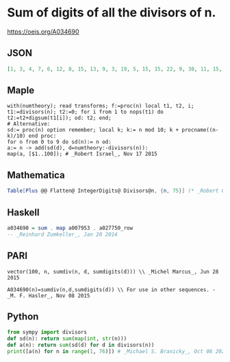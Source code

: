 # Sum of digits of all the divisors of n\.
https://oeis.org/A034690
## JSON
```JSON
[1, 3, 4, 7, 6, 12, 8, 15, 13, 9, 3, 19, 5, 15, 15, 22, 9, 30, 11, 15, 14, 9, 6, 33, 13, 15, 22, 29, 12, 27, 5, 27, 12, 18, 21, 46, 11, 24, 20, 27, 6, 33, 8, 21, 33, 18, 12, 52, 21, 21, 18, 26, 9, 48, 18, 48, 26, 27, 15, 42, 8, 15, 32, 37, 21, 36, 14, 36, 24, 36, 9, 69, 11, 24, 34]
```
## Maple
```Maple
with(numtheory); read transforms; f:=proc(n) local t1, t2, i; t1:=divisors(n); t2:=0; for i from 1 to nops(t1) do t2:=t2+digsum(t1[i]); od: t2; end;
# Alternative:
sd:= proc(n) option remember; local k; k:= n mod 10; k + procname((n-k)/10) end proc:
for n from 0 to 9 do sd(n):= n od:
a:= n -> add(sd(d), d=numtheory:-divisors(n)):
map(a, [$1..100]); # _Robert Israel_, Nov 17 2015
```
## Mathematica
```Mathematica
Table[Plus @@ Flatten@ IntegerDigits@ Divisors@n, {n, 75}] (* _Robert G. Wilson v_, Sep 30 2006 *)
```
## Haskell
```Haskell
a034690 = sum . map a007953 . a027750_row
-- _Reinhard Zumkeller_, Jan 20 2014
```
## PARI
```PARI
vector(100, n, sumdiv(n, d, sumdigits(d))) \\ _Michel Marcus_, Jun 28 2015
```
```PARI
A034690(n)=sumdiv(n,d,sumdigits(d)) \\ For use in other sequences. - _M. F. Hasler_, Nov 08 2015
```
## Python
```Python
from sympy import divisors
def sd(n): return sum(map(int, str(n)))
def a(n): return sum(sd(d) for d in divisors(n))
print([a(n) for n in range(1, 76)]) # _Michael S. Branicky_, Oct 06 2021
```
